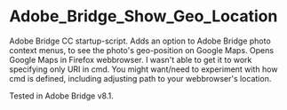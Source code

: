 # Adobe_Bridge_Show_Geo_Location
Adobe Bridge CC startup-script.
Adds an option to Adobe Bridge photo context menus, to see the photo's geo-position on Google Maps.
Opens Google Maps in Firefox webbrowser. I wasn't able to get it to work specifying only URI in cmd.
You might want/need to experiment with how cmd is defined, including adjusting path to your webbrowser's location.

Tested in Adobe Bridge v8.1.
